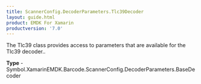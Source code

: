 ```yaml
---
title: ScannerConfig.DecoderParameters.Tlc39Decoder
layout: guide.html 
product: EMDK For Xamarin 
productversion: '7.0' 
---
```

The Tlc39 class provides access to parameters that are available for the Tlc39 decoder..

**Type** - Symbol.XamarinEMDK.Barcode.ScannerConfig.DecoderParameters.BaseDecoder



